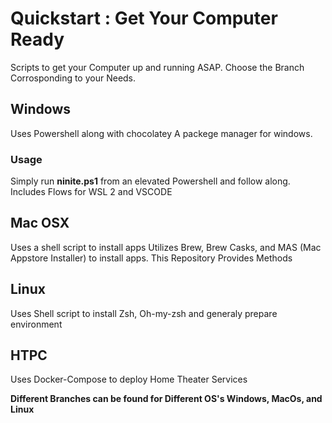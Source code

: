# Quickstart : Get Your Computer Ready
Scripts to get your Computer up and running ASAP.
Choose the Branch Corrosponding to your Needs.

## Windows
Uses Powershell along with chocolatey A packege manager for windows.

### Usage
Simply run **ninite.ps1** from an elevated Powershell and follow along. 
Includes Flows for WSL 2 and VSCODE

## Mac OSX
Uses a shell script to install apps
Utilizes Brew, Brew Casks, and MAS (Mac Appstore Installer) to install apps. 
This Repository Provides Methods 

## Linux 
Uses Shell script to install Zsh, Oh-my-zsh and generaly prepare environment

## HTPC 
Uses Docker-Compose to deploy Home Theater Services 

**Different Branches can be found for Different OS's Windows, MacOs, and Linux**
